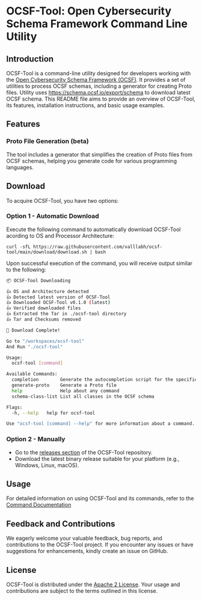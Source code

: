 # OCSF-Tool: Open Cybersecurity Schema Framework Command Line Utility

## Introduction
OCSF-Tool is a command-line utility designed for developers working with the [Open Cybersecurity Schema Framework (OCSF)](https://github.com/ocsf/).
It provides a set of utilities to process OCSF schemas, including a generator for creating Proto files.
Utility uses https://schema.ocsf.io/export/schema to download latest OCSF schema.
This README file aims to provide an overview of OCSF-Tool, its features, installation instructions, and basic usage examples.


## Features
### Proto File Generation (beta)
The tool includes a generator that simplifies the creation of Proto files from OCSF schemas, helping you generate code for various programming languages.

## Download
To acquire OCSF-Tool, you have two options:

### Option 1 - Automatic Download
Execute the following command to automatically download OCSF-Tool acording to OS and Processor Architecture:

```shell
curl -sfL https://raw.githubusercontent.com/valllabh/ocsf-tool/main/download/download.sh | bash
```

Upon successful execution of the command, you will receive output similar to the following:

```bash
📦 OCSF-Tool Downloading

👍 OS and Architecture detected
👍 Detected latest version of OCSF-Tool
👍 Downloaded OCSF-Tool v0.1.0 (latest)
👍 Verified downloaded files
👍 Extracted the Tar in ./ocsf-tool directory
👍 Tar and Checksums removed

🎉 Download Complete!

Go to "/workspaces/ocsf-tool"
And Run "./ocsf-tool"

Usage:
  ocsf-tool [command]

Available Commands:
  completion        Generate the autocompletion script for the specified shell
  generate-proto    Generate a Proto file
  help              Help about any command
  schema-class-list List all classes in the OCSF schema

Flags:
  -h, --help   help for ocsf-tool

Use "ocsf-tool [command] --help" for more information about a command.
```

### Option 2 - Manually
- Go to the [releases section](https://github.com/valllabh/ocsf-tool/releases) of the OCSF-Tool repository.
- Download the latest binary release suitable for your platform (e.g., Windows, Linux, macOS).

## Usage
For detailed information on using OCSF-Tool and its commands, refer to the [Command Documentation](docs/ocsf-tool.md)

## Feedback and Contributions
We eagerly welcome your valuable feedback, bug reports, and contributions to the OCSF-Tool project. If you encounter any issues or have suggestions for enhancements, kindly create an issue on GitHub.

## License
OCSF-Tool is distributed under the [Apache 2 License](LICENSE). Your usage and contributions are subject to the terms outlined in this license.